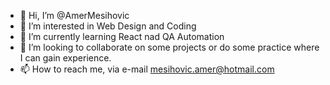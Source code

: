 - 👋 Hi, I’m @AmerMesihovic
- 👀 I’m interested in Web Design and Coding
- 🌱 I’m currently learning React nad QA Automation
- 💞️ I’m looking to collaborate on some projects or do some practice where I can gain experience.
- 📫 How to reach me, via e-mail mesihovic.amer@hotmail.com

<!---
AmerMesihovic/AmerMesihovic is a ✨ special ✨ repository because its `README.md` (this file) appears on your GitHub profile.
You can click the Preview link to take a look at your changes.
--->
